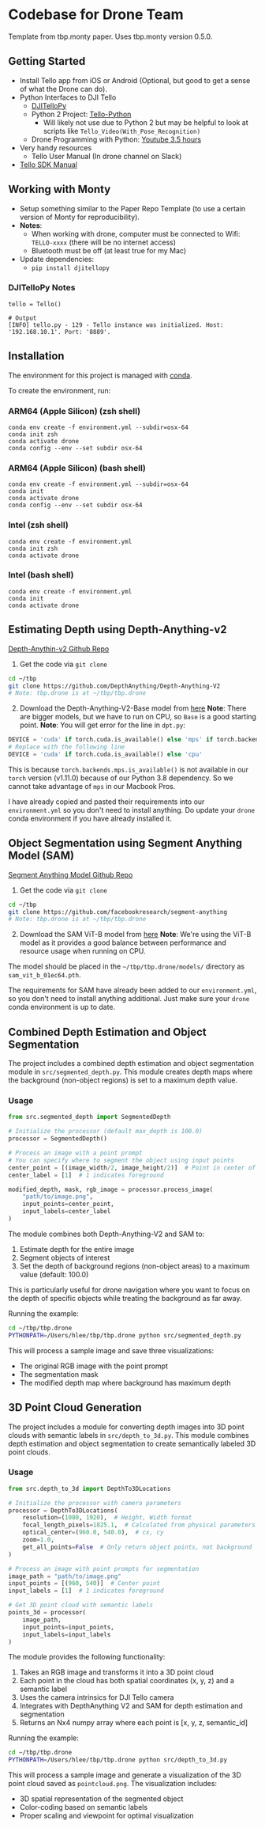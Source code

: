 # Codebase for Drone Team

Template from tbp.monty paper. Uses tbp.monty version 0.5.0. 

## Getting Started

- Install Tello app from iOS or Android (Optional, but good to get a sense of what the Drone can do). 
- Python Interfaces to DJI Tello
	- [DJITelloPy](https://github.com/damiafuentes/DJITelloPy)
	- Python 2 Project: [Tello-Python](https://github.com/dji-sdk/Tello-Python)
		- Will likely not use due to Python 2 but may be helpful to look at scripts like `Tello_Video(With_Pose_Recognition)`
	- Drone Programming with Python: [Youtube 3.5 hours](https://www.youtube.com/watch?v=LmEcyQnfpDA)
- Very handy resources
    - Tello User Manual (In drone channel on Slack)
- [Tello SDK Manual](https://dl-cdn.ryzerobotics.com/downloads/Tello/Tello%20SDK%202.0%20User%20Guide.pdf)

## Working with Monty
- Setup something similar to the Paper Repo Template (to use a certain version of Monty for reproducibility).
- **Notes**: 
	- When working with drone, computer must be connected to Wifi: `TELLO-xxxx` (there will be no internet access)
	- Bluetooth must be off (at least true for my Mac)
- Update dependencies:
	- `pip install djitellopy`

### DJITelloPy Notes
```
tello = Tello()

# Output
[INFO] tello.py - 129 - Tello instance was initialized. Host: '192.168.10.1'. Port: '8889'.
```

## Installation

The environment for this project is managed with [conda](https://www.anaconda.com/download/success).

To create the environment, run:

### ARM64 (Apple Silicon) (zsh shell)
```
conda env create -f environment.yml --subdir=osx-64
conda init zsh
conda activate drone
conda config --env --set subdir osx-64
```

### ARM64 (Apple Silicon) (bash shell)
```
conda env create -f environment.yml --subdir=osx-64
conda init
conda activate drone
conda config --env --set subdir osx-64
```

### Intel (zsh shell)
```
conda env create -f environment.yml
conda init zsh
conda activate drone 
```

### Intel (bash shell)
```
conda env create -f environment.yml
conda init
conda activate drone 
```

## Estimating Depth using Depth-Anything-v2

[Depth-Anythin-v2 Github Repo](https://github.com/DepthAnything/Depth-Anything-V2)

1. Get the code via `git clone`
```bash
cd ~/tbp
git clone https://github.com/DepthAnything/Depth-Anything-V2
# Note: tbp.drone is at ~/tbp/tbp.drone
```
2. Download the Depth-Anything-V2-Base model from [here](https://huggingface.co/depth-anything/Depth-Anything-V2-Base/resolve/main/depth_anything_v2_vitb.pth?download=true) 
**Note**: There are bigger models, but we have to run on CPU, so `Base` is a good starting point. 
**Note**: You will get error for the line in `dpt.py`:
```python
DEVICE = 'cuda' if torch.cuda.is_available() else 'mps' if torch.backends.mps.is_available() else 'cpu'
# Replace with the following line
DEVICE = 'cuda' if torch.cuda.is_available() else 'cpu'
```
This is because `torch.backends.mps.is_available()` is not available in our `torch` version (v1.11.0) because of our Python 3.8 dependency. So we cannot take advantage of `mps` in our Macbook Pros. 

I have already copied and pasted their requirements into our `environment.yml` so you don't need to install anything. Do update your `drone` conda environment if you have already installed it. 

## Object Segmentation using Segment Anything Model (SAM)

[Segment Anything Model Github Repo](https://github.com/facebookresearch/segment-anything)

1. Get the code via `git clone`
```bash
cd ~/tbp
git clone https://github.com/facebookresearch/segment-anything
# Note: tbp.drone is at ~/tbp/tbp.drone
```

2. Download the SAM ViT-B model from [here](https://dl.fbaipublicfiles.com/segment_anything/sam_vit_b_01ec64.pth)
**Note**: We're using the ViT-B model as it provides a good balance between performance and resource usage when running on CPU.

The model should be placed in the `~/tbp/tbp.drone/models/` directory as `sam_vit_b_01ec64.pth`.

The requirements for SAM have already been added to our `environment.yml`, so you don't need to install anything additional. Just make sure your `drone` conda environment is up to date.

## Combined Depth Estimation and Object Segmentation

The project includes a combined depth estimation and object segmentation module in `src/segmented_depth.py`. This module creates depth maps where the background (non-object regions) is set to a maximum depth value.

### Usage

```python
from src.segmented_depth import SegmentedDepth

# Initialize the processor (default max_depth is 100.0)
processor = SegmentedDepth()

# Process an image with a point prompt
# You can specify where to segment the object using input points
center_point = [(image_width/2, image_height/2)]  # Point in center of image
center_label = [1]  # 1 indicates foreground

modified_depth, mask, rgb_image = processor.process_image(
    "path/to/image.png",
    input_points=center_point,
    input_labels=center_label
)
```

The module combines both Depth-Anything-V2 and SAM to:
1. Estimate depth for the entire image
2. Segment objects of interest
3. Set the depth of background regions (non-object areas) to a maximum value (default: 100.0)

This is particularly useful for drone navigation where you want to focus on the depth of specific objects while treating the background as far away.

Running the example:
```bash
cd ~/tbp/tbp.drone
PYTHONPATH=/Users/hlee/tbp/tbp.drone python src/segmented_depth.py
```

This will process a sample image and save three visualizations:
- The original RGB image with the point prompt
- The segmentation mask
- The modified depth map where background has maximum depth

## 3D Point Cloud Generation

The project includes a module for converting depth images into 3D point clouds with semantic labels in `src/depth_to_3d.py`. This module combines depth estimation and object segmentation to create semantically labeled 3D point clouds.

### Usage

```python
from src.depth_to_3d import DepthTo3DLocations

# Initialize the processor with camera parameters
processor = DepthTo3DLocations(
    resolution=(1080, 1920),  # Height, Width format
    focal_length_pixels=1825.1,  # Calculated from physical parameters
    optical_center=(960.0, 540.0),  # cx, cy
    zoom=1.0,
    get_all_points=False  # Only return object points, not background
)

# Process an image with point prompts for segmentation
image_path = "path/to/image.png"
input_points = [(960, 540)]  # Center point
input_labels = [1]  # 1 indicates foreground

# Get 3D point cloud with semantic labels
points_3d = processor(
    image_path,
    input_points=input_points,
    input_labels=input_labels
)
```

The module provides the following functionality:
1. Takes an RGB image and transforms it into a 3D point cloud
2. Each point in the cloud has both spatial coordinates (x, y, z) and a semantic label
3. Uses the camera intrinsics for DJI Tello camera
4. Integrates with DepthAnything V2 and SAM for depth estimation and segmentation
5. Returns an Nx4 numpy array where each point is [x, y, z, semantic_id]

Running the example:
```bash
cd ~/tbp/tbp.drone
PYTHONPATH=/Users/hlee/tbp/tbp.drone python src/depth_to_3d.py
```

This will process a sample image and generate a visualization of the 3D point cloud saved as `pointcloud.png`. The visualization includes:
- 3D spatial representation of the segmented object
- Color-coding based on semantic labels
- Proper scaling and viewpoint for optimal visualization